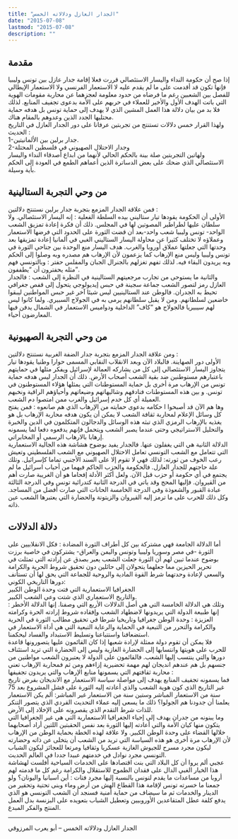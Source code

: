 ```yaml
---
title: "الجدار العازل ودلالاته الخمس"
date: "2015-07-08"
lastmod: "2015-07-08"
description: ""
---
```

## **مقدمة**

إذا صح أن حكومة النداء واليسار الاستئصالي قررت فعلا إقامة جدار عازل بين تونس وليبيا فإنها تكون قد أقدمت على ما لم يقدم عليه لا الاستعمار الفرنسي ولا الاستعمار الإيطالي للفصل بين الشعبين رغم ما فرضاه من حدود معلومة لعجزهما عن محاربة مقومات الهوية التي باتت الهدف الأول والأخير للعملاء في حربهم على الأمة بدعوى تجفيف المنابع. لذلك فلا بد من بيان دلالة هذا العمل المشين الذي لا يهدف إلى حماية تونس بل هدفه حماية محتليها الجدد الذين وعدوهم بالمقام هناك.  
ولهذا القرار خمس دلالات تستنتج من تجربتين عرفانا على دور الجدار العازل في التاريخ الحديث :  
1-جدار برلين بين الألمانيتين.  
2-وجدار الاحتلال الصهيوني في فلسطين المحتلة  
ولهاتين التجربتين صلة بينة بالحكم الحالي لأنهما من ابداع أصدقاء النداء واليسار الاستئصالي الذي ضحك على بعض الدساترة الذين أعماهم الطمع في العودة إلى الحكم بأية وسيلة.

## **من وحي التجربة الستالينية**

فمن علاقة الجدار المزمع بتجربة جدار برلين نستنتج دلالتين :  
الأولى أن الحكومة يقودها تيار ستاليني بيده السلطة الفعلية : إنه اليسار الاستئصالي. ولا سلطان عليها لطراطير المصوتين لها في المجلس. ذلك أن فكرة إعادة تمزيق الشعب الواحد- تونس وليبيا شعب واحد-بعد أن قضت الثورة على الحدود التي فرضها الاستعمار وعملاؤه لا تختلف كثيرا عن محاولة اليسار الستاليني الغبي في ألمانيا إعادة تمزيقها بعد وحدتها التي جعلتها عملاق أوروبا والغرب. هدف اليسار منع الوحدة بين جناحي الثورة في تونس وليبيا وليس منع الإرهاب كما يزعمون لأن الإرهاب هم مصدره وبه وصلوا إلى الحكم وبه يريدون البقاء فيه. لذلك تفهم تغزلهم بالجنرال الجبان والمفلس حفتر : وبالتونسي فهم مثله يحفترون أن “يطففون”.  
والثانية ما يستوحى من تجارب مرجعيتهم الستالينية في النظرة إلى الشعب : فالجدار العازل رمز لتصور الشعب جماعة سجينة في حبس إيديولوجي يتحول إلى قفص جغرافي تحيط به الجدران. فالوطن عند الستالينيين ليس شيئا آخر غير حبس المواطنين ليبقوا خاضعين لسلطانهم. ومن لا يقبل سلطانهم يرمى به في الجولاج السبيري. ولما كانوا ليس لهم سيبيريا فالجولاج هو “كاف” الداخلية ودواميس الاستعمار في الشمال يدفن فيها المعارضون أحياء.

## **من وحي التجربة الصهيونية**

ومن علاقة الجدار المزمع بتجربة جدار الضفة الغربية نستنتج دلالتين :  
الأولى دور الصهاينة. فالبلاد الآن وبعد الانقلاب النقابي المسمى حوارا وطنيا يقودها تيار يتجاوز اليسار الاستئصالي إلى كل من يشاركه العمالة لإسرائيل ويفكر مثلها في حمايتهم باعتبارهم مستوطنين ضد بقية الشعب أصحاب الأرض. ذلك أن الجدار ليس هدفه حماية تونس من الإرهاب مرة أخرى بل حماية المستوطنات التي يمثلها هؤلاء المستوطنون في تونس. و بين هذه المستوطنات فنادقهم وشاليهاتهم وضيعاتهم وأحياؤهم الراقية ونخبهم العميلة أي كل خدم إسرائيل والغرب ممن امتصوا دم الشعب.  
وها هم الآن قد أصبحوا ا حكامه بدعوى حمايته من الإرهاب الذي هم صانعوه : فمن يفتح كل وسائل الإعلام لمحاربة ثقافة الشعب لا يمكن أن يكون هدفه محاربة الإرهاب بل هو يغذيه بالإرهاب الرمزي الذي تبثه هذه الوسائل والدجالون المتكلمون في الدين والخبرة والتحليل الاستراتيجي وحتى عندما يصبر الشعب ويتحمل فإنهم يدفعوه دفعا لما يسمونه إرهابا بالارهاب الرسمي أو المخابراتي.  
الدلالة الثانية هي التي يغفلون عنها. فالجدار يفيد بوضوح هشاشة هذه الجالية الاستعمارية التي تتعامل مع الشعب التونسي تعامل الاحتلال الصهيوني مع الشعب الفلسطيني وتعيش رعب الخوف من ثورته: لذلك فهي لا تقوم إلا على السند الأجنبي تماما كإسرائيل. وتلك علة حاجتهم للجدار العازل. فالحكومة والحزب الحاكم فيهما من أحباب اسرائيل ما لم يجتمع في أي حكومة أو حزب قبل الآن. ولعل أكثر الأدلة إفحاما هو أن الغريبة صارت أهم من القيروان. فإليها المحج وقد ياتي في الدرجة الثانية كتدرائية تونس وفي الدرجة الثالثة عبادة القبور والشعوذة وفي الدرجة الخامسة الحانات التي صارت أفضل من المساجد. وكل ذلك للحرب على ما ترمز إليه القيروان والزيتونة والحضارة التي يعتبرها الشعب عين ذاته.

## **دلالة الدلالات**

أما الدلالة الجامعة فهي مشتركة بين كل أطراف الثورة المضادة : فكل الانقلابيين على الثورة -في مصر وسوريا وليبيا وتونس واليمن والعراق- يشتركون في خاصية برزت بوضوح عندما تبين لهم أن الثورة جعلت الشعب يعبر بصدق عن إرادته التي تمثلت في تحرير الحيزين مما جعلهما يتحولان إلى حائلين دون تحقيق شروط الحرية والكرامة والسعي لإعادة وحدتهما شرط القوة المادية والروحية للجماعة التي يحق لها أن تستأنف دورها التاريخي الكوني:  
الجغرافيا الاستعمارية التي فتت وحدة الوطن الكبير  
والتاريخ الاستعماري الذي شتت وعي الشعب الكبير.  
وتلك هي الدلالة الخامسة التي هي أصل الدلالات الأربع التي وصفنا. إنها الدلالة الأخطر : إنها طبيعة الدولة التي يريدونها لاضطهاد الشعب وإفقاده شروط إرادته الحرة وكرامته العزيزة : وحدة الوطن جغرافيا وتاريخيا شرطا في تحقيق مطالب الثورة في الحرية والكرامة والتحرر من التبعية في الحماية والرعاية التبعية التي هي أداة الاستعمار في استضعافنا واستتباعنا وتسليط الاستبداد والفساد ليحكمنا.  
فلا يمكن أن تقوم دولة ممثلة لإرادة شعبها إذا كان القائمون عليها يتصورونها قاعدة للحرب على هويتها وانتسابها إلى الحضارة الغازية وليس إلى الحضارة التي تريد استئناف دورها والتي ينتسب إليها الشعب. فالقائمون على الدولة لا يعتبرون الشعب مواطنين من جنسهم بل هم عندهم انديجان لهم مهمة تحضيرية إزاءهم ومن ثم فمحاربة الإرهاب تعني محاربة ثقافتهم التي يسمونها منابع الإرهاب والتي يريدون تجفيفها :  
فما يسمونه تجفيف المنابع يهدف إلى مواصلة سياسة الاستعمار مع الانديجان بفرض تاريخ غير التاريخ الذي كون هوية الشعب والذي أعادته إليه الثورة على فشل المشروع بعد 75 سنة من الاستعمار المباشر وستين سنة من الاستعمار غير المباشر: ألم يكن الاستعمار يعلمنا أن جدودنا هم الجولوا؟ ذلك ما يسعى إليه عملاء التحديث القردي الذي يتصور التنكر للذات شرط التقدم الذي يقصرونه على الإخلاد إلى الأرض.  
وما يبنونه من جدران يهدف إلى إحياء الجغرافيا الاستعمارية التي هي غير الجغرافيا التي يتكون منها كيان الأمة والتي أعادته إليها الثورة بعد نفس الحقبتين اللتين أراد أصحابهما خلالها القضاء على وحدة الوطن الكبير. ولا علاقة لهذه الخطة بحماية الوطن من الإرهاب لأن الإرهاب مرة أخرى هو هذه السياسة التي تريد من الشعب أن يتخلى عن ذاته وحضارته ليكون مجرد مسرح للجيوش الغازية عسكريا وثقافيا ومرتعا للعجائز ليكون الشباب التونسي مجرد نوادل في خدمتهم عبيدا جددا في العالم الحديث.  
عجبي ألم يروا أن كل البلاد التي بنت اقتصادها على الخدمات السياحية أفلست لهشاشة هذا الخيار الغبي الدال على فقدان الطموح للاستقلال والكرامة رغم كل ما قدمته لهم أروبا من مساعدات ما يقدم لتونس بالنسبة إليها مجرد فتات : أين اسبانيا واليونان؟ ولو جمعنا ما خسرته تونس لإقامة هذا القطاع الهش من أرض وماء وبنى تحتية وتحقير من الدينار والخدمات ثم ما سيضاف من حماية أمنية فسنجد أن الشعب التونسي هو الذي يدفع كلفة عطل المتقاعدين الأوروبيين وتعطيل الشباب بتعويده على البزنسة بدل العمل المنتج والفكر المبدع.

---

الجدار العازل ودلالاته الخمس – أبو يعرب المرزوقي

###